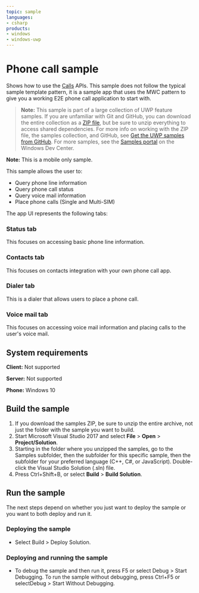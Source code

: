 ```yaml
---
topic: sample
languages:
- csharp
products:
- windows
- windows-uwp
---
```


<!---
 category: Communications
  samplefwlink: http://go.microsoft.com/fwlink/p/?LinkId=620586
--->

# Phone call sample

Shows how to use the [Calls](https://msdn.microsoft.com/library/windows/apps/windows.applicationmodel.calls.aspx) APIs. 
This sample does not follow the typical sample template pattern, it is a sample app that uses the MWC pattern to give you a working E2E phone call application to start with. 

> **Note:** This sample is part of a large collection of UWP feature samples. 
> If you are unfamiliar with Git and GitHub, you can download the entire collection as a 
> [ZIP file](https://github.com/Microsoft/Windows-universal-samples/archive/master.zip), but be 
> sure to unzip everything to access shared dependencies. For more info on working with the ZIP file, 
> the samples collection, and GitHub, see [Get the UWP samples from GitHub](https://aka.ms/ovu2uq). 
> For more samples, see the [Samples portal](https://aka.ms/winsamples) on the Windows Dev Center. 

**Note:** This is a mobile only sample.

This sample allows the user to:

-   Query phone line information
-   Query phone call status
-   Query voice mail information
-   Place phone calls (Single and Multi-SIM)

The app UI represents the following tabs:

### Status tab

This focuses on accessing basic phone line information.

### Contacts tab

This focuses on contacts integration with your own phone call app.

### Dialer tab

This is a dialer that allows users to place a phone call.

### Voice mail tab

This focuses on accessing voice mail information and placing calls to the user's voice mail.

## System requirements

**Client:** Not supported

**Server:** Not supported

**Phone:**  Windows 10

## Build the sample

1. If you download the samples ZIP, be sure to unzip the entire archive, not just the folder with the sample you want to build. 
2. Start Microsoft Visual Studio 2017 and select **File** \> **Open** \> **Project/Solution**.
3. Starting in the folder where you unzipped the samples, go to the Samples subfolder, then the subfolder for this specific sample, then the subfolder for your preferred language (C++, C#, or JavaScript). Double-click the Visual Studio Solution (.sln) file.
4. Press Ctrl+Shift+B, or select **Build** \> **Build Solution**.

## Run the sample

The next steps depend on whether you just want to deploy the sample or you want to both deploy and run it.

### Deploying the sample

- Select Build > Deploy Solution. 

### Deploying and running the sample

- To debug the sample and then run it, press F5 or select Debug >  Start Debugging. To run the sample without debugging, press Ctrl+F5 or selectDebug > Start Without Debugging. 

